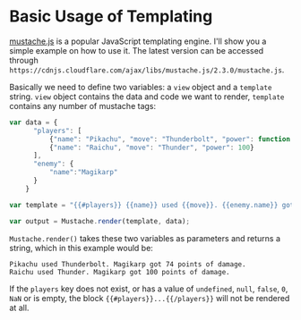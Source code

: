 # Basic Usage of Templating

[mustache.js](https://github.com/janl/mustache.js/) is a popular JavaScript templating engine. I'll show you a simple example on how to use it. The latest version can be accessed through `https://cdnjs.cloudflare.com/ajax/libs/mustache.js/2.3.0/mustache.js`.

Basically we need to define two variables: a `view` object and a `template` string. `view` object contains the data and code we want to render, `template` contains any number of mustache tags:

```javascript
var data = {
      "players": [
          {"name": "Pikachu", "move": "Thunderbolt", "power": function () { return Math.floor((Math.random() * 100) + 1) }},
          {"name": "Raichu", "move": "Thunder", "power": 100}
      ],
      "enemy": {
          "name":"Magikarp"
      }
    }

var template = "{{#players}} {{name}} used {{move}}. {{enemy.name}} got {{power}} points of damage.<br> {{/players}}"

var output = Mustache.render(template, data);
```

`Mustache.render()` takes these two variables as parameters and returns a string, which in this example would be:

```
Pikachu used Thunderbolt. Magikarp got 74 points of damage.
Raichu used Thunder. Magikarp got 100 points of damage.
```

If the `players` key does not exist, or has a value of `undefined`, `null`, `false`, `0`, `NaN` or is empty, the block `{{#players}}...{{/players}}` will not be rendered at all.
